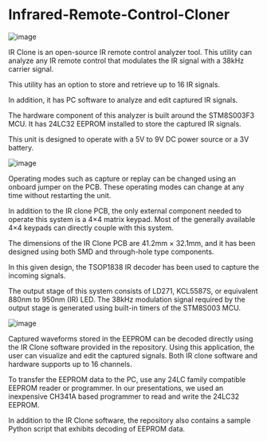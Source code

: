 # Infrared-Remote-Control-Cloner

![image](https://user-images.githubusercontent.com/19898602/167252582-ad757130-7a80-4673-bb33-61000d700980.png)


IR Clone is an open-source IR remote control analyzer tool. This utility can analyze any IR remote control that modulates the IR signal with a 38kHz carrier signal. 

This utility has an option to store and retrieve up to 16 IR signals. 

In addition, it has PC software to analyze and edit captured IR signals.

The hardware component of this analyzer is built around the STM8S003F3 MCU. It has 24LC32 EEPROM installed to store the captured IR signals. 

This unit is designed to operate with a 5V to 9V DC power source or a 3V battery. 

![image](https://user-images.githubusercontent.com/19898602/167252622-a0dadfa3-5b56-43b9-8479-1f8c8a41c536.png)


Operating modes such as capture or replay can be changed using an onboard jumper on the PCB. These operating modes can change at any time without restarting the unit.

In addition to the IR clone PCB, the only external component needed to operate this system is a 4×4 matrix keypad. Most of the generally available 4×4 keypads can directly couple with this system.

The dimensions of the IR Clone PCB are 41.2mm × 32.1mm, and it has been designed using both SMD and through-hole type components. 

In this given design, the TSOP1838  IR decoder has been used to capture the incoming signals.

The output stage of this system consists of LD271, KCL5587S, or equivalent  880nm to 950nm (IR) LED. The 38kHz modulation signal required by the output stage is generated using built-in timers of the STM8S003 MCU.


![image](https://user-images.githubusercontent.com/19898602/167252634-1fd33240-3016-40cb-b499-c40254166d6f.png)

Captured waveforms stored in the EEPROM can be decoded directly using the IR Clone software provided in the repository. Using this application, the user can visualize and edit the captured signals. Both IR clone software and hardware supports up to 16 channels.

To transfer the EEPROM data to the PC, use any 24LC family compatible EEPROM reader or programmer. In our presentations, we used an inexpensive CH341A based programmer to read and write the 24LC32 EEPROM.

In addition to the IR Clone software, the repository also contains a sample Python script that exhibits decoding of EEPROM data.
